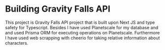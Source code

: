 # Building Gravity Falls API
This project is Gravity Falls API project that is built upon Next JS and type safety for Typescript. Besides I have used Planetscale for my database and and used Prisma ORM for executing operations on Planetscale. Furthermore I have used web scrapping with cheerio for taking relative information about characters.

